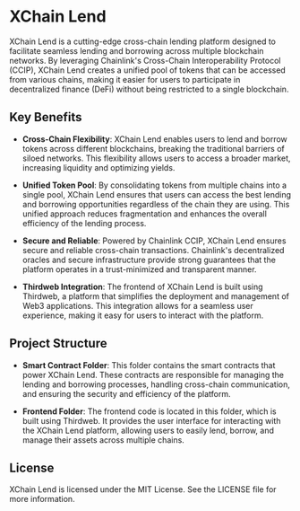# XChain Lend

XChain Lend is a cutting-edge cross-chain lending platform designed to facilitate seamless lending and borrowing across multiple blockchain networks. By leveraging Chainlink's Cross-Chain Interoperability Protocol (CCIP), XChain Lend creates a unified pool of tokens that can be accessed from various chains, making it easier for users to participate in decentralized finance (DeFi) without being restricted to a single blockchain.

## Key Benefits

- **Cross-Chain Flexibility**: XChain Lend enables users to lend and borrow tokens across different blockchains, breaking the traditional barriers of siloed networks. This flexibility allows users to access a broader market, increasing liquidity and optimizing yields.

- **Unified Token Pool**: By consolidating tokens from multiple chains into a single pool, XChain Lend ensures that users can access the best lending and borrowing opportunities regardless of the chain they are using. This unified approach reduces fragmentation and enhances the overall efficiency of the lending process.

- **Secure and Reliable**: Powered by Chainlink CCIP, XChain Lend ensures secure and reliable cross-chain transactions. Chainlink's decentralized oracles and secure infrastructure provide strong guarantees that the platform operates in a trust-minimized and transparent manner.

- **Thirdweb Integration**: The frontend of XChain Lend is built using Thirdweb, a platform that simplifies the deployment and management of Web3 applications. This integration allows for a seamless user experience, making it easy for users to interact with the platform.

## Project Structure

- **Smart Contract Folder**: This folder contains the smart contracts that power XChain Lend. These contracts are responsible for managing the lending and borrowing processes, handling cross-chain communication, and ensuring the security and efficiency of the platform.

- **Frontend Folder**: The frontend code is located in this folder, which is built using Thirdweb. It provides the user interface for interacting with the XChain Lend platform, allowing users to easily lend, borrow, and manage their assets across multiple chains.

## License

XChain Lend is licensed under the MIT License. See the LICENSE file for more information.
